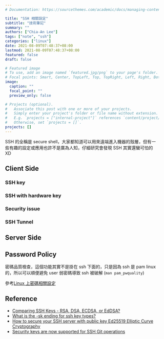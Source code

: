 ```yaml
---
# Documentation: https://sourcethemes.com/academic/docs/managing-content/

title: "SSH 相關設定"
subtitle: "技術筆記"
summary: ""
authors: ["Chia-An Lee"]
tags: ["note", "ssh"]
categories: ["linux"]
date: 2021-08-09T07:48:37+08:00
lastmod: 2021-08-09T07:48:37+08:00
featured: false
draft: false

# Featured image
# To use, add an image named `featured.jpg/png` to your page's folder.
# Focal points: Smart, Center, TopLeft, Top, TopRight, Left, Right, BottomLeft, Bottom, BottomRight.
image:
  caption: ""
  focal_point: ""
  preview_only: false

# Projects (optional).
#   Associate this post with one or more of your projects.
#   Simply enter your project's folder or file name without extension.
#   E.g. `projects = ["internal-project"]` references `content/project/deep-learning/index.md`.
#   Otherwise, set `projects = []`.
projects: []
---
```


SSH 的全稱是 secure shell，大家都知道可以用來遠端進入機器的殼層，但有一些有趣的設定或應用也許不是廣為人知，仔細研究會發現 SSH 其實還蠻可怕的 XD

## Client Side

### SSH key

### SSH with hardware key

### Security issue



### SSH Tunnel

## Server Side

## Password Policy

密碼品質檢查，這個功能其實不是掛在 ssh 下面的，只是因為 ssh 是 pam linux 的，所以可以順便避免 user 弱密碼導致 ssh 被破解 (`man pam_pwquality`)

參考[Linux 上密碼相關設定](../note_linux_passwd/)

## Reference

- [Comparing SSH Keys - RSA, DSA, ECDSA, or EdDSA?](https://goteleport.com/blog/comparing-ssh-keys/)
- [What is the -sk ending for ssh key types?](https://security.stackexchange.com/questions/240991/what-is-the-sk-ending-for-ssh-key-types)
- [How to secure your SSH server with public key Ed25519 Elliptic Curve Cryptography](https://cryptsus.com/blog/how-to-secure-your-ssh-server-with-public-key-elliptic-curve-ed25519-crypto.html)
- [Security keys are now supported for SSH Git operations](https://github.blog/2021-05-10-security-keys-supported-ssh-git-operations/)